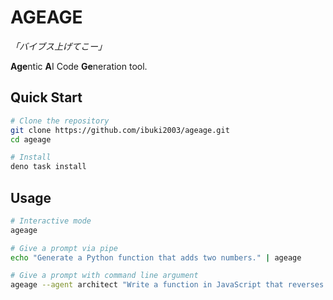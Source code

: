 # AGEAGE

_「バイブス上げてこー」_

**Age**ntic **A**I Code **Ge**neration tool.

## Quick Start

```sh
# Clone the repository
git clone https://github.com/ibuki2003/ageage.git
cd ageage

# Install
deno task install
```

## Usage

```sh
# Interactive mode
ageage
```

```sh
# Give a prompt via pipe
echo "Generate a Python function that adds two numbers." | ageage
```

```sh
# Give a prompt with command line argument
ageage --agent architect "Write a function in JavaScript that reverses a string."
```
